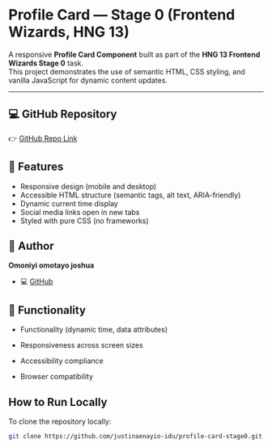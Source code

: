 # Profile Card — Stage 0 (Frontend Wizards, HNG 13)

A responsive **Profile Card Component** built as part of the **HNG 13 Frontend Wizards Stage 0** task.  
This project demonstrates the use of semantic HTML, CSS styling, and vanilla JavaScript for dynamic content updates.

---

## 💻 GitHub Repository
👉 [GitHub Repo Link](https://github.com/Omot147/Profile-info_git)



## 🌟 Features
- Responsive design (mobile and desktop)
- Accessible HTML structure (semantic tags, alt text, ARIA-friendly)
- Dynamic current time display
- Social media links open in new tabs
- Styled with pure CSS (no frameworks)


## 🧠 Author
**Omoniyi omotayo joshua**  
- 💻 [GitHub](https://github.com/Om0t147)


## 🧪 Functionality

- Functionality (dynamic time, data attributes)

- Responsiveness across screen sizes

- Accessibility compliance

- Browser compatibility


## How to Run Locally

To clone the repository locally:
```bash
git clone https://github.com/justinaenayio-idu/profile-card-stage0.git

